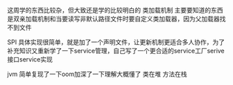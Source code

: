 这周学的东西比较杂，但大致还是学的比较明白的
类加载机制 主要要知道的东西是双亲加载机制和当要读写非默认路径文件时要自定义类加载器，因为父加载器找不到文件

SPI 具体实现很简单，就是加了一个声明文件，让更新机制更适合多人协作，为了补充知识又重新学了一下service管理，自己写了一个更合适的service工厂serive接口service实现

jvm 简单复现了一下oom加深了一下理解大概懂了 类在堆 方法在栈